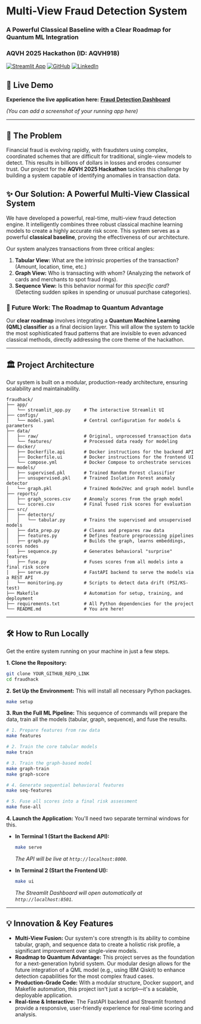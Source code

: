 # Multi-View Fraud Detection System

### A Powerful Classical Baseline with a Clear Roadmap for Quantum ML Integration
### AQVH 2025 Hackathon (ID: AQVH918)

[![Streamlit App](https://static.streamlit.io/badges/streamlit_badge_black_white.svg)](YOUR_STREAMLIT_APP_LINK)
[![GitHub](https://img.shields.io/badge/GitHub-Repository-blue?logo=github)](YOUR_GITHUB_REPO_LINK)
[![LinkedIn](https://img.shields.io/badge/LinkedIn-Profile-blue?logo=linkedin)](YOUR_LINKEDIN_PROFILE_LINK)

## 🚀 Live Demo

**Experience the live application here:**
[**Fraud Detection Dashboard**](YOUR_STREAMLIT_APP_LINK)

*(You can add a screenshot of your running app here)*

---

## 🎯 The Problem

Financial fraud is evolving rapidly, with fraudsters using complex, coordinated schemes that are difficult for traditional, single-view models to detect. This results in billions of dollars in losses and erodes consumer trust. Our project for the **AQVH 2025 Hackathon** tackles this challenge by building a system capable of identifying anomalies in transaction data.

## ✨ Our Solution: A Powerful Multi-View Classical System

We have developed a powerful, real-time, multi-view fraud detection engine. It intelligently combines three robust classical machine learning models to create a highly accurate risk score. This system serves as a powerful **classical baseline**, proving the effectiveness of our architecture.

Our system analyzes transactions from three critical angles:
1.  **Tabular View:** What are the intrinsic properties of the transaction? (Amount, location, time, etc.)
2.  **Graph View:** Who is transacting with whom? (Analyzing the network of cards and merchants to spot fraud rings).
3.  **Sequence View:** Is this behavior normal for *this specific card*? (Detecting sudden spikes in spending or unusual purchase categories).

### 🔮 Future Work: The Roadmap to Quantum Advantage
Our **clear roadmap** involves integrating a **Quantum Machine Learning (QML) classifier** as a final decision layer. This will allow the system to tackle the most sophisticated fraud patterns that are invisible to even advanced classical methods, directly addressing the core theme of the hackathon.

---

## 🏛️ Project Architecture

Our system is built on a modular, production-ready architecture, ensuring scalability and maintainability.

```
fraudhack/
├── app/
│   └── streamlit_app.py     # The interactive Streamlit UI
├── configs/
│   └── model.yaml           # Central configuration for models & parameters
├── data/
│   ├── raw/                 # Original, unprocessed transaction data
│   └── features/            # Processed data ready for modeling
├── docker/
│   ├── Dockerfile.api       # Docker instructions for the backend API
│   ├── Dockerfile.ui        # Docker instructions for the frontend UI
│   └── compose.yml          # Docker Compose to orchestrate services
├── models/
│   ├── supervised.pkl       # Trained Random Forest classifier
│   ├── unsupervised.pkl     # Trained Isolation Forest anomaly detector
│   └── graph.pkl            # Trained Node2Vec and graph model bundle
├── reports/
│   ├── graph_scores.csv     # Anomaly scores from the graph model
│   └── scores.csv           # Final fused risk scores for evaluation
├── src/
│   ├── detectors/
│   │   └── tabular.py       # Trains the supervised and unsupervised models
│   ├── data_prep.py         # Cleans and prepares raw data
│   ├── features.py          # Defines feature preprocessing pipelines
│   ├── graph.py             # Builds the graph, learns embeddings, scores nodes
│   ├── sequence.py          # Generates behavioral "surprise" features
│   ├── fuse.py              # Fuses scores from all models into a final risk score
│   ├── serve.py             # FastAPI backend to serve the models via a REST API
│   └── monitoring.py        # Scripts to detect data drift (PSI/KS-test)
├── Makefile                 # Automation for setup, training, and deployment
├── requirements.txt         # All Python dependencies for the project
└── README.md                # You are here!
```

---

## 🛠️ How to Run Locally

Get the entire system running on your machine in just a few steps.

**1. Clone the Repository:**
```bash
git clone YOUR_GITHUB_REPO_LINK
cd fraudhack
```

**2. Set Up the Environment:**
This will install all necessary Python packages.
```bash
make setup
```

**3. Run the Full ML Pipeline:**
This sequence of commands will prepare the data, train all the models (tabular, graph, sequence), and fuse the results.
```bash
# 1. Prepare features from raw data
make features

# 2. Train the core tabular models
make train

# 3. Train the graph-based model
make graph-train
make graph-score

# 4. Generate sequential behavioral features
make seq-features

# 5. Fuse all scores into a final risk assessment
make fuse-all
```

**4. Launch the Application:**
You'll need two separate terminal windows for this.

*   **In Terminal 1 (Start the Backend API):**
    ```bash
    make serve
    ```
    *The API will be live at `http://localhost:8000`.*

*   **In Terminal 2 (Start the Frontend UI):**
    ```bash
    make ui
    ```
    *The Streamlit Dashboard will open automatically at `http://localhost:8501`.*

---

## 💡 Innovation & Key Features

-   **Multi-View Fusion:** Our system's core strength is its ability to combine tabular, graph, and sequence data to create a holistic risk profile, a significant improvement over single-view models.
-   **Roadmap to Quantum Advantage:** This project serves as the foundation for a next-generation hybrid system. Our modular design allows for the future integration of a QML model (e.g., using IBM Qiskit) to enhance detection capabilities for the most complex fraud cases.
-   **Production-Grade Code:** With a modular structure, Docker support, and Makefile automation, this project isn't just a script—it's a scalable, deployable application.
-   **Real-time & Interactive:** The FastAPI backend and Streamlit frontend provide a responsive, user-friendly experience for real-time scoring and analysis.